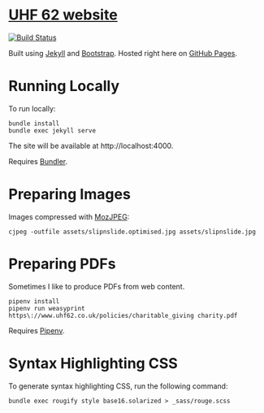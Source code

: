 # [UHF 62 website](https://www.uhf62.co.uk)

[![Build Status](https://www.travis-ci.org/uhf62/uhf62.co.uk.svg?branch=master)](https://www.travis-ci.org/uhf62/uhf62.co.uk)

Built using [Jekyll](https://jekyllrb.com) and [Bootstrap](https://getbootstrap.com). Hosted right here on [GitHub Pages](https://pages.github.com).

# Running Locally

To run locally:

    bundle install
    bundle exec jekyll serve

The site will be available at http://localhost:4000.

Requires [Bundler](https://bundler.io).

# Preparing Images

Images compressed with [MozJPEG](https://github.com/mozilla/mozjpeg):

    cjpeg -outfile assets/slipnslide.optimised.jpg assets/slipnslide.jpg

# Preparing PDFs

Sometimes I like to produce PDFs from web content.

    pipenv install
    pipenv run weasyprint https\://www.uhf62.co.uk/policies/charitable_giving charity.pdf

Requires [Pipenv](https://pipenv.readthedocs.io/).

# Syntax Highlighting CSS

To generate syntax highlighting CSS, run the following command:

    bundle exec rougify style base16.solarized > _sass/rouge.scss

